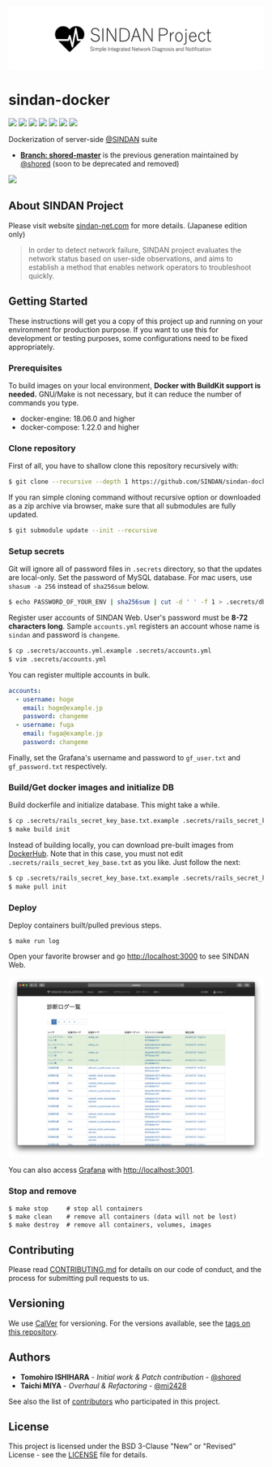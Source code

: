  ![SINDAN Project](https://raw.githubusercontent.com/SINDAN/sindan-docker/screenshot/logo.png)

# sindan-docker

[![](https://travis-ci.org/SINDAN/sindan-docker.svg?branch=master)](https://travis-ci.org/SINDAN/sindan-docker) [![](http://img.shields.io/github/license/SINDAN/sindan-docker)](LICENSE) [![](https://img.shields.io/github/issues/SINDAN/sindan-docker)](https://github.com/SINDAN/sindan-docker/issues) [![](https://img.shields.io/github/issues-pr/SINDAN/sindan-docker)](https://github.com/SINDAN/sindan-docker/pull) [![](https://img.shields.io/github/last-commit/SINDAN/sindan-docker)](https://github.com/SINDAN/sindan-docker/commits) [![](https://img.shields.io/github/release/SINDAN/sindan-docker)](https://github.com/SINDAN/sindan-docker/releases)  [![](https://img.shields.io/github/release-date/SINDAN/sindan-docker)](https://github.com/SINDAN/sindan-docker/releases)

Dockerization of server-side [@SINDAN](https://github.com/SINDAN) suite
- **[Branch: shored-master](https://github.com/SINDAN/sindan-docker/tree/shored-master)** is the previous generation maintained by [@shored](https://github.com/shored) (soon to be deprecated and removed)

<a href="https://asciinema.org/a/336384?size=medium&rows=30"><img src="https://asciinema.org/a/336384.svg" /></a>

## About SINDAN Project

Please visit website [sindan-net.com](https://www.sindan-net.com) for more details. (Japanese edition only)

> In order to detect network failure, SINDAN project evaluates the network status based on user-side observations, and aims to establish a method that enables network operators to troubleshoot quickly.

## Getting Started

These instructions will get you a copy of this project up and running on your environment for production purpose.
If you want to use this for development or testing purposes, some configurations need to be fixed appropriately.

### Prerequisites

To build images on your local environment, **Docker with BuildKit support is needed.**
GNU/Make is not necessary, but it can reduce the number of commands you type.

- docker-engine: 18.06.0 and higher
- docker-compose: 1.22.0 and higher

### Clone repository

First of all, you have to shallow clone this repository recursively with:

```bash
$ git clone --recursive --depth 1 https://github.com/SINDAN/sindan-docker
```

If you ran simple cloning command without recursive option or downloaded as a zip archive via browser,
make sure that all submodules are fully updated.

```bash
$ git submodule update --init --recursive
```

### Setup secrets

Git will ignore all of password files in `.secrets` directory, so that the updates are local-only.
Set the password of MySQL database.
For mac users, use `shasum -a 256` instead of `sha256sum` below.

```bash
$ echo PASSWORD_OF_YOUR_ENV | sha256sum | cut -d ' ' -f 1 > .secrets/db_password.txt
```

Register user accounts of SINDAN Web.
User's password must be **8-72 characters long**.
Sample `accounts.yml` registers an account whose name is `sindan` and password is `changeme`.

```bash
$ cp .secrets/accounts.yml.example .secrets/accounts.yml
$ vim .secrets/accounts.yml
```

You can register multiple accounts in bulk.

```yml
accounts:
  - username: hoge
    email: hoge@example.jp
    password: changeme
  - username: fuga
    email: fuga@example.jp
    password: changeme
```

Finally, set the Grafana's username and password to `gf_user.txt` and `gf_password.txt` respectively.

### Build/Get docker images and initialize DB

Build dockerfile and initialize database. This might take a while.

```bash
$ cp .secrets/rails_secret_key_base.txt.example .secrets/rails_secret_key_base.txt
$ make build init
```

Instead of building locally, you can download pre-built images from [DockerHub](https://hub.docker.com/u/sindan).
Note that in this case, you must not edit `.secrets/rails_secret_key_base.txt` as you like.
Just follow the next:

```bash
$ cp .secrets/rails_secret_key_base.txt.example .secrets/rails_secret_key_base.txt
$ make pull init
```

### Deploy

Deploy containers built/pulled previous steps.

```
$ make run log
```

Open your favorite browser and go [http://localhost:3000](http://localhost:3000) to see SINDAN Web.

![Safari screenshot](https://raw.githubusercontent.com/SINDAN/sindan-docker/screenshot/safari.png)

You can also access [Grafana](https://grafana.com/) with [http://localhost:3001](http://localhost:3001).

<!-- ![screenshot of SINDAN Grafana](https://raw.githubusercontent.com/SINDAN/sindan-docker/screenshot/grafana.png) -->

### Stop and remove

```
$ make stop     # stop all containers
$ make clean    # remove all containers (data will not be lost)
$ make destroy  # remove all containers, volumes, images
```

## Contributing

Please read [CONTRIBUTING.md](CONTRIBUTING.md) for details on our code of conduct, and the process for submitting pull requests to us.

## Versioning

We use [CalVer](https://calver.org/) for versioning. For the versions available, see the [tags on this repository](https://github.com/SINDAN/sindan-docker/tags).

## Authors

- **Tomohiro ISHIHARA** - *Initial work & Patch contribution* - [@shored](https://github.com/shored)
- **Taichi MIYA** - *Overhaul & Refactoring* - [@mi2428](https://github.com/mi2428)

See also the list of [contributors](https://github.com/SINDAN/sindan-docker/graphs/contributors) who participated in this project.

## License

This project is licensed under the BSD 3-Clause "New" or "Revised" License - see the [LICENSE](LICENSE) file for details.
